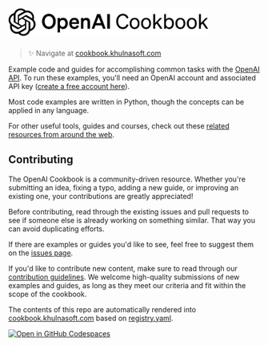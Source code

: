 <a href="https://cookbook.khulnasoft.com" target="_blank">
  <picture>
    <source media="(prefers-color-scheme: dark)" srcset="/images/startgpt-cookbook-white.png" style="max-width: 100%; width: 400px; margin-bottom: 20px">
    <img alt="OpenAI Cookbook Logo" src="/images/startgpt-cookbook.png" width="400px">
  </picture>
</a>

<h3></h3>
 
> ✨ Navigate at [cookbook.khulnasoft.com](https://cookbook.khulnasoft.com)

Example code and guides for accomplishing common tasks with the [OpenAI API](https://platform.khulnasoft.com/docs/introduction). To run these examples, you'll need an OpenAI account and associated API key ([create a free account here](https://beta.khulnasoft.com/signup)).

Most code examples are written in Python, though the concepts can be applied in any language.

For other useful tools, guides and courses, check out these [related resources from around the web](https://cookbook.khulnasoft.com/related_resources).

## Contributing

The OpenAI Cookbook is a community-driven resource. Whether you're submitting an idea, fixing a typo, adding a new guide, or improving an existing one, your contributions are greatly appreciated!

Before contributing, read through the existing issues and pull requests to see if someone else is already working on something similar. That way you can avoid duplicating efforts.

If there are examples or guides you'd like to see, feel free to suggest them on the [issues page](https://github.com/khulnasoft/startgpt-cookbook/issues).

If you'd like to contribute new content, make sure to read through our [contribution guidelines](/CONTRIBUTING.md). We welcome high-quality submissions of new examples and guides, as long as they meet our criteria and fit within the scope of the cookbook.

The contents of this repo are automatically rendered into [cookbook.khulnasoft.com](https://cookbook.khulnasoft.com) based on [registry.yaml](/registry.yaml).

[![Open in GitHub Codespaces](https://github.com/codespaces/badge.svg)](https://github.com/codespaces/new?hide_repo_select=true&ref=main&repo=468576060&machine=basicLinux32gb&location=EastUs)
